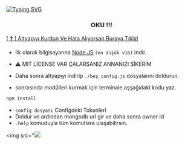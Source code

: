[![Typing SVG](https://readme-typing-svg.herokuapp.com?font=Delicious+Handrawn&size=60&pause=1000&color=00F743&repeat=false&width=800&height=100&lines=Discord+V13+Bots)](#)

<h3 align="center">OKU !!!</h3>


<a href="https://discord.gg/hotlinebest">[ ❓ ] Altyapıyı Kurdun Ve Hata Alıyorsan Buraya Tıkla!</a>
- İlk olarak bilgisayarına [Node JS](https://nodejs.org/en/) `(en düşük v16)` indir.

- ⚠️ MIT LİCENSE VAR ÇALARSANIZ ANNANIZI SİKERİM
- Daha sonra altyapıyı indirip `./beş_config.js` dosyalarını doldurun.
- sonrasında modülleri kurmak için terminale aşşağıdaki kodu yaz.

```diff
npm install
```
- `config dosyası` Configdeki Tokenleri
- Doldur ve ardından mongodb url gir ve daha sonra owner id
- `.help` komuduyla tüm komutlara ulaşabilirsin.

<img  src="<img  src="https://cdn.discordapp.com/attachments/1176511422117720100/1180479565865439342/image.png?ex=657d9244&is=656b1d44&hm=017f258f9b184ba6badd24c8826cd92a5496b9c40fd9adf2842e5edfd4cab6e1&">
